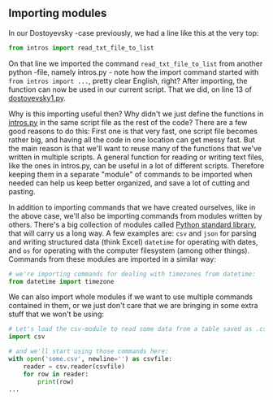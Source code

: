## Importing modules

In our Dostoyevsky -case previously, we had a line like this at the very top:

```python
from intros import read_txt_file_to_list
```

On that line we imported the command `read_txt_file_to_list` from another python -file, namely intros.py - note how the import command started with `from intros import ...`, pretty clear English, right? After importing, the function can now be used in our current script. That we did, on line 13 of [dostoyevsky1.py](../2_basic_concepts/dostoyevsky1.py).

Why is this importing useful then? Why didn't we just define the functions in [intros.py](../2_basic_concepts/intros.py) in the same script file as the rest of the code? There are a few good reasons to do this: First one is that very fast, one script file becomes rather big, and having all the code in one location can get messy fast. But the main reason is that we'll want to reuse many of the functions that we've written in multiple scripts. A general function for reading or writing text files, like the ones in intros.py, can be useful in a lot of different scripts. Therefore keeping them in a separate "module" of commands to be imported when needed can help us keep better organized, and save a lot of cutting and pasting. 

In addition to importing commands that we have created ourselves, like in the above case, we'll also be importing commands from modules written by others. There's a big collection of modules called [Python standard library](https://docs.python.org/3/library/index.html), that will carry us a long way. A few examples are: `csv` and `json` for parsing and writing structured data (think Excel) `datetime` for operating with dates, and `os` for operating with the computer filesystem (among other things). Commands from these modules are imported in a similar way:

```python 
# we're importing commands for dealing with timezones from datetime:
from datetime import timezone
```

We can also import whole modules if we want to use multiple commands contained in them, or we just don't care that we are bringing in some extra stuff that we won't be using:

```python 
# Let's load the csv-module to read some data from a table saved as .csv -file
import csv

# and we'll start using those commands here:
with open('some.csv', newline='') as csvfile:
    reader = csv.reader(csvfile)
    for row in reader:
        print(row)
...
```